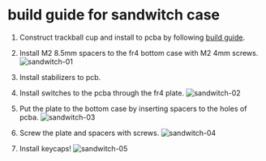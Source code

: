 # build guide for sandwitch case
1. Construct trackball cup and install to pcba by following [build guide](https://github.com/bbrfkr/dynamis-keyboard/blob/master/trackball-cup/BUILD.md).

1. Install M2 8.5mm spacers to the fr4 bottom case with M2 4mm screws.
    ![sandwitch-01](url)

1. Install stabilizers to pcb.

1. Install switches to the pcba through the fr4 plate.
    ![sandwitch-02](url)

1. Put the plate to the bottom case by inserting spacers to the holes of pcba.
    ![sandwitch-03](url)

1. Screw the plate and spacers with screws.
    ![sandwitch-04](url)

1. Install keycaps!
    ![sandwitch-05](url)
